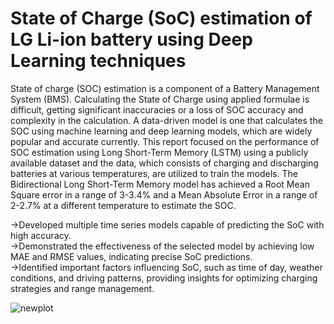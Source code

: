 # State of Charge (SoC) estimation of LG Li-ion battery using Deep Learning techniques
State of charge (SOC) estimation is a component of a Battery Management System (BMS). 
Calculating the State of Charge using applied formulae is difficult, getting significant inaccuracies or a loss of SOC accuracy and complexity in the calculation. A data-driven model is one that calculates the SOC using machine learning and deep learning models, which are widely popular and accurate currently. This report focused on the performance of SOC estimation using Long Short-Term Memory (LSTM) using a publicly available dataset and the data, which consists of charging and discharging batteries at various temperatures, are utilized to train the models. The Bidirectional Long Short-Term Memory model has achieved a Root Mean Square error in a range of 3-3.4% and a Mean Absolute Error in a range of 2-2.7% at a different temperature to estimate the SOC.

->Developed multiple time series models capable of predicting the SoC with high accuracy. \
->Demonstrated the effectiveness of the selected model by achieving low MAE and RMSE values, indicating precise SoC predictions. \
->Identified important factors influencing SoC, such as time of day, weather conditions, and driving patterns, providing insights for optimizing charging strategies and range management.

![newplot](https://github.com/dineshch9/estimation-of-state-of-charge/assets/116077564/14f62e48-9dbe-407c-835f-17c3c238f94e)


